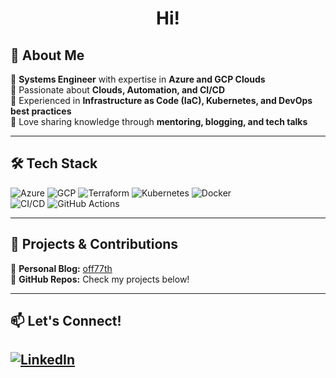 <h1 align="center">Hi!</h1>

## 🚀 About Me
🔹 **Systems Engineer** with expertise in **Azure and GCP Clouds**  
🔹 Passionate about **Clouds, Automation, and CI/CD**  
🔹 Experienced in **Infrastructure as Code (IaC), Kubernetes, and DevOps best practices**  
🔹 Love sharing knowledge through **mentoring, blogging, and tech talks**  

---

## 🛠 **Tech Stack**
![Azure](https://img.shields.io/badge/Azure-0078D4?style=for-the-badge&logo=microsoft-azure&logoColor=white)
![GCP](https://img.shields.io/badge/GCP-4285F4?style=for-the-badge&logo=google-cloud&logoColor=white)
![Terraform](https://img.shields.io/badge/Terraform-623CE4?style=for-the-badge&logo=terraform&logoColor=white)
![Kubernetes](https://img.shields.io/badge/Kubernetes-326CE5?style=for-the-badge&logo=kubernetes&logoColor=white)
![Docker](https://img.shields.io/badge/Docker-2496ED?style=for-the-badge&logo=docker&logoColor=white)  
![CI/CD](https://img.shields.io/badge/CI/CD-0A66C2?style=for-the-badge&logo=githubactions&logoColor=white)
![GitHub Actions](https://img.shields.io/badge/GitHub%20Actions-2088FF?style=for-the-badge&logo=github-actions&logoColor=white)  

---

## 📂 **Projects & Contributions**
🔹 **Personal Blog:** [off77th](https://off77th.github.io/)  
🔹 **GitHub Repos:** Check my projects below!  

---

## 📫 **Let's Connect!**
[![LinkedIn](https://img.shields.io/badge/LinkedIn-Oleh%20Siedashev-blue?style=for-the-badge&logo=linkedin)](https://www.linkedin.com/in/oleh-siedashev/)  
---
